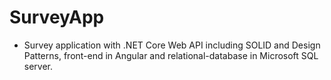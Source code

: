 # SurveyApp
- Survey application with .NET Core Web API including SOLID and Design Patterns, front-end in Angular and relational-database in Microsoft SQL server.
